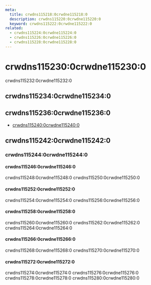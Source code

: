 ```yaml
---
meta:
  title: crwdns115218:0crwdne115218:0
  description: crwdns115220:0crwdne115220:0
  keyword: crwdns115222:0crwdne115222:0
related:
  - crwdns115224:0crwdne115224:0
  - crwdns115226:0crwdne115226:0
  - crwdns115228:0crwdne115228:0
---
```


# crwdns115230:0crwdne115230:0

crwdns115232:0crwdne115232:0

<entry-ad />

## crwdns115234:0crwdne115234:0

<usage name="v-color-picker" />

## crwdns115236:0crwdne115236:0

- [crwdns115240:0crwdne115240:0](crwdns115238:0crwdne115238:0)

## crwdns115242:0crwdne115242:0

### crwdns115244:0crwdne115244:0

#### crwdns115246:0crwdne115246:0

crwdns115248:0crwdne115248:0 crwdns115250:0crwdne115250:0

<example file="v-color-picker/prop-canvas" />

#### crwdns115252:0crwdne115252:0

crwdns115254:0crwdne115254:0 crwdns115256:0crwdne115256:0

<example file="v-color-picker/prop-elevation" />

#### crwdns115258:0crwdne115258:0

crwdns115260:0crwdne115260:0 crwdns115262:0crwdne115262:0 crwdns115264:0crwdne115264:0

<example file="v-color-picker/prop-inputs" />

#### crwdns115266:0crwdne115266:0

crwdns115268:0crwdne115268:0 crwdns115270:0crwdne115270:0

<example file="v-color-picker/prop-model" />

#### crwdns115272:0crwdne115272:0

crwdns115274:0crwdne115274:0 crwdns115276:0crwdne115276:0 crwdns115278:0crwdne115278:0 crwdns115280:0crwdne115280:0

<example file="v-color-picker/prop-swatches" />

<backmatter />
